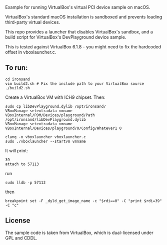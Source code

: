 Example for running VirtualBox's virtual PCI device sample on macOS.

VirtualBox's standard macOS installation is sandboxed and prevents loading third-party virtual devices.

This repo provides a launcher that disables VirtualBox's sandbox, and a build script for VirtualBox's DevPlayground device sample.

This is tested against VirtualBox 6.1.8 - you might need to fix the hardcoded offset in vboxlauncher.c.

## To run:

```
cd ironsand
vim build2.sh # Fix the include path to your VirtualBox source
./build2.sh
```


Create a VirtualBox VM with ICH9 chipset. Then:

```
sudo cp libDevPlayground.dylib /opt/ironsand/
VBoxManage setextradata vmname VBoxInternal/PDM/Devices/playground/Path /opt/ironsand/libDevPlayground.dylib
VBoxManage setextradata vmname VBoxInternal/Devices/playground/0/Config/Whatever1 0
```

```
clang -o vboxlauncher vboxlauncher.c
sudo ./vboxlauncher --startvm vmname
```

It will print:

```
39
attach to 57113
```

run

```
sudo lldb -p 57113
```

then

```
breakpoint set -F _dyld_get_image_name -c "$rdi==0" -C "print $rdi=39" -C "c"
```

## License

The sample code is taken from VirtualBox, which is dual-licensed under GPL and CDDL.
